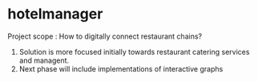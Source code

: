 # hotelmanager

Project scope : How to digitally connect restaurant chains?
  1. Solution is more focused initially towards restaurant catering services and managent.
  2. Next phase will include implementations of interactive graphs
